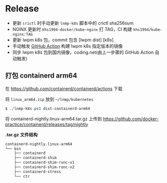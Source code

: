 # Release

* 更新 `crictl` 时手动更新 `lnmp-k8s` 脚本中的 crictl sha256sum
* NGINX 更新时 `khs1994-docker/kube-nginx` 打 TAG，CI 构建 `khs1994/kube-nginx:TAG`
* 更新 lwpm k8s 包，commit 包含 [lwpm dist] [k8s]
* 手动触发 [GitHub Action](https://github.com/khs1994-docker/lnmp/actions?query=workflow%3Alwpm-dist-k8s-file) 构建 lwpm k8s 指定版本的镜像
* 同步 lwpm k8s 包到国内镜像，coding.net(由上一步骤的 GitHub Action 自动触发)

## 打包 containerd arm64

在 https://github.com/containerd/containerd/actions 下载

将 `linux_arm64.zip` 放到 `~/lnmp/kubernetes`

```powershell
$ ./lnmp-k8s.ps1 dist-containerd-arm64
```

将 containerd-nightly.linux-arm64.tar.gz 上传到 https://github.com/docker-practice/containerd/releases/tag/nightly

**.tar.gz 文件结构**

```bash
containerd-nightly.linux-arm64
└── bin
    ├── containerd
    ├── containerd-shim
    ├── containerd-shim-runc-v1
    ├── containerd-shim-runc-v2
    ├── containerd-stress
    └── ctr
```
